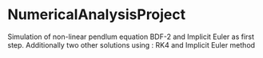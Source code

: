 # NumericalAnalysisProject
Simulation of non-linear pendlum equation BDF-2 and Implicit Euler as first step.
Additionally two other solutions using : RK4 and Implicit Euler method
